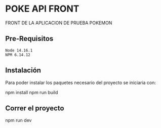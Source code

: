 # POKE API FRONT 

FRONT DE LA APLICACION DE PRUEBA POKEMON

## Pre-Requisitos 

```
Node 14.16.1
NPM 6.14.12
```

## Instalación

Para poder instalar los paquetes necesario del proyecto se iniciaria con:

npm install
npm run build

## Correr el proyecto

npm run dev

